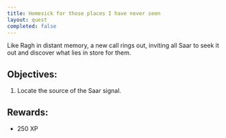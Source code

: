 ```yaml
---
title: Homesick for those places I have never seen
layout: quest
completed: false
---
```


Like Ragh in distant memory, a new call rings out, inviting all Saar to seek it out and discover what lies in store for them. 

## Objectives:
1. Locate the source of the Saar signal.

## Rewards:
- 250 XP
